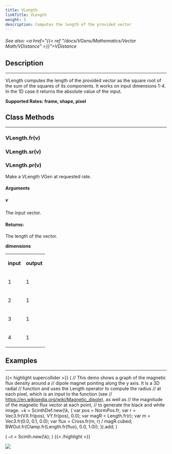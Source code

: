 ```yaml
---
title: VLength
linkTitle: VLength
weight: 5
description: Computes the length of the provided vector
---
```

<!-- generated file, please edit the original .schelp file(in the Scintillator repository) and then run schelpToMarkDown.scdscript to regenerate. -->
###### See also: <a href="{{< ref "/docs/VGens/Mathematics/Vector Math/VDistance" >}}">VDistance</a> 



## Description
---



VLength computes the length of the provided vector as the square root of the sum of the squares of its components. It works on input dimensions 1-4. In the 1D case it returns the absolute value of the input.



<strong>Supported Rates: frame, shape, pixel</strong>



## Class Methods
---



### VLength.fr(v)



### VLength.sr(v)



### VLength.pr(v)



Make a VLength VGen at requested rate.



#### Arguments

##### v



The input vector.





#### Returns:



The length of the vector.



<strong>dimensions</strong>


<table>
<tr><td>

<strong>input</strong>

</td><td>

<strong>output</strong>

</td></tr>
<tr><td>

1

</td><td>

1

</td></tr>
<tr><td>

2

</td><td>

1

</td></tr>
<tr><td>

3

</td><td>

1

</td></tr>
<tr><td>

4

</td><td>

1

</td></tr>

</table>


## Examples
---



{{< highlight supercollider >}}
(
// This demo shows a graph of the magnetic flux density around a
// dipole magnet pointing along the y axis. It is a 3D radial
// function and uses the Length operator to compute the radius
// at each pixel, which is an input to the function (see
// https://en.wikipedia.org/wiki/Magnetic_dipole), as well as
// the magnitude of the magnetic flux vector at each point,
// to generate the black and white image.
~k = ScinthDef.new(\k, {
    var pos = NormPos.fr;
    var r = Vec3.fr(VX.fr(pos), VY.fr(pos), 0.0);
    var magR = Length.fr(r);
    var m = Vec3.fr(0.0, 0.1, 0.0);
    var flux = Cross.fr(m, r) / magR.cubed;
    BWOut.fr(Clamp.fr(Length.fr(flux), 0.0, 1.0));
}).add;
)

(
~t = Scinth.new(\k);
)
{{< /highlight >}}

<img src="/images/schelp/VLength.png" />